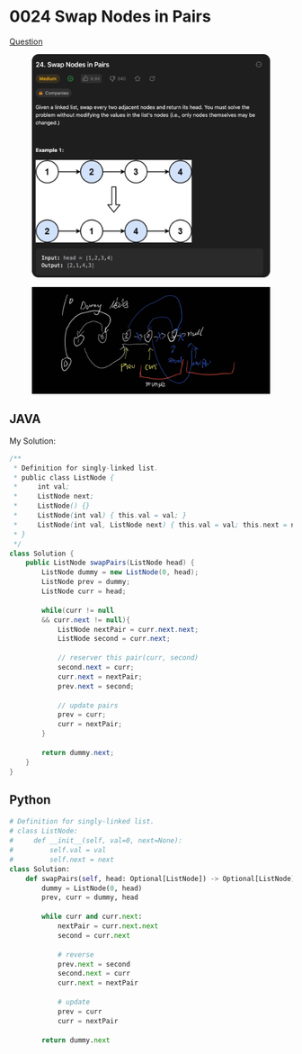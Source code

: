 # 0024 Swap Nodes in Pairs

[Question](https://leetcode.com/problems/swap-nodes-in-pairs/description/)

<figure><img src="../.gitbook/assets/image (4).png" alt=""><figcaption></figcaption></figure>

<figure><img src="../.gitbook/assets/image (10).png" alt=""><figcaption></figcaption></figure>

## JAVA

My Solution:

```java
/**
 * Definition for singly-linked list.
 * public class ListNode {
 *     int val;
 *     ListNode next;
 *     ListNode() {}
 *     ListNode(int val) { this.val = val; }
 *     ListNode(int val, ListNode next) { this.val = val; this.next = next; }
 * }
 */
class Solution {
    public ListNode swapPairs(ListNode head) {
        ListNode dummy = new ListNode(0, head);
        ListNode prev = dummy;
        ListNode curr = head;

        while(curr != null
        && curr.next != null){
            ListNode nextPair = curr.next.next;
            ListNode second = curr.next;

            // reserver this pair(curr, second)
            second.next = curr;
            curr.next = nextPair;
            prev.next = second;

            // update pairs
            prev = curr;
            curr = nextPair;
        }

        return dummy.next;
    }
}
```



## Python

```python
# Definition for singly-linked list.
# class ListNode:
#     def __init__(self, val=0, next=None):
#         self.val = val
#         self.next = next
class Solution:
    def swapPairs(self, head: Optional[ListNode]) -> Optional[ListNode]:
        dummy = ListNode(0, head)
        prev, curr = dummy, head

        while curr and curr.next:
            nextPair = curr.next.next
            second = curr.next

            # reverse
            prev.next = second
            second.next = curr
            curr.next = nextPair

            # update
            prev = curr
            curr = nextPair

        return dummy.next
```
